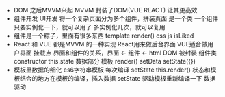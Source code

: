 - DOM 之后MVVM兴起
MVVM 封装了DOM(VUE REACT)  让其更高效
- 组件开发  UI开发
  将一个复杂页面分为多个组件，拼装页面
  是一个类 
  一个组件只要实例化一下，就可以用了
  多实例化几次，就可以复用
- 组件是一个粽子，里面有很多东西
  template  render()
  css
  js  isLiked
- React 和 VUE 都是MVVM 的一种实现
  React用来做后台界面  VUE适合做用户界面
  挂载点 界面和组件的关系，界面 <- 组件 <- html
  DOM 被封装 组件类
  constructor this.state 数据部分
  模板 render()
  setData setState({})
- 模板里数据的细化
  es6字符串模板 每次编译
  setState  this.render()
  状态和模板结合的地方在模板的编译，插入数据
  setState 驱动模板重新编译一下  数据驱动